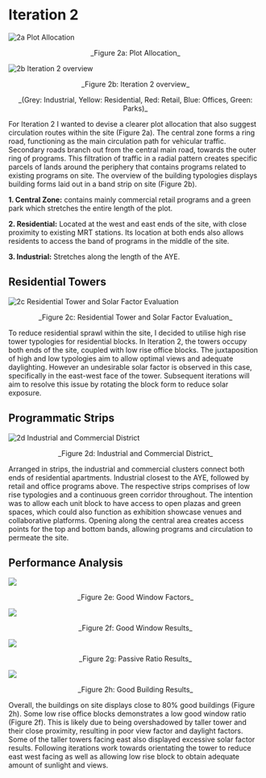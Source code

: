# Iteration 2

![2a Plot Allocation](imgs/2a.JPG) 

<p align="center"> _Figure 2a: Plot Allocation_
 
 
 ![2b Iteration 2 overview](imgs/2b.JPG) 

<p align="center"> _Figure 2b: Iteration 2 overview_
<p align="center"> _(Grey: Industrial, Yellow: Residential, Red: Retail, Blue: Offices, Green: Parks)_
  
For Iteration 2 I wanted to devise a clearer plot allocation that also suggest circulation routes within the site (Figure 2a). The central zone forms a ring road, functioning as the main circulation path for vehicular traffic. Secondary roads branch out from the central main road, towards the outer ring of programs. This filtration of traffic in a radial pattern creates specific parcels of lands around the periphery that contains programs related to existing programs on site.
The overview of the building typologies displays building forms laid out in a band strip on site (Figure 2b).

__1. Central Zone:__ contains mainly commercial retail programs and a green park which stretches the entire length of the plot.

__2. Residential:__ Located at the west and east ends of the site, with close proximity to existing MRT stations. Its location at both ends also allows residents to access the band of programs in the middle of the site.

__3. Industrial:__ Stretches along the length of the AYE.


## Residential Towers
![2c Residential Tower and Solar Factor Evaluation](imgs/2c.jpg) 

<p align="center"> _Figure 2c: Residential Tower and Solar Factor Evaluation_

To reduce residential sprawl within the site, I decided to utilise high rise tower typologies for residential blocks. In Iteration 2, the towers occupy both ends of the site, coupled with low rise office blocks. The juxtaposition of high and low typologies aim to allow optimal views and adequate daylighting. However an undesirable solar factor is observed in this case, specifically in the east-west face of the tower. Subsequent iterations will aim to resolve this issue by rotating the block form to reduce solar exposure.

## Programmatic Strips
![2d  Industrial and Commercial District](imgs/2d.JPG) 

<p align="center"> _Figure 2d:  Industrial and Commercial District_
 
Arranged in strips, the industrial and commercial clusters connect both ends of residential apartments. Industrial closest to the AYE, followed by retail and office programs above. The respective strips comprises of low rise typologies and a continuous green corridor throughout. The intention was to allow each unit block to have access to open plazas and green spaces, which could also function as exhibition showcase venues and collaborative platforms. Opening along the central area creates access points for the top and bottom bands, allowing programs and circulation to permeate the site.

## Performance Analysis

![](imgs/2e.jpg) 

<p align="center"> _Figure 2e: Good Window Factors_
 
 
 ![](imgs/2f.JPG) 

<p align="center"> _Figure 2f: Good Window Results_
 
 
 ![](imgs/2g.JPG) 

<p align="center"> _Figure 2g: Passive Ratio Results_
 
 ![](imgs/2h.JPG) 

<p align="center"> _Figure 2h: Good Building Results_

Overall, the buildings on site displays close to 80% good buildings (Figure 2h). Some low rise office blocks demonstrates a low good window ratio (Figure 2f). This is likely due to being overshadowed by taller tower and their close proximity, resulting in poor view factor and daylight factors. Some of the taller towers facing east also displayed excessive solar factor results. Following iterations work towards orientating the tower to reduce east west facing as well as allowing low rise block to obtain adequate amount of sunlight and views.
